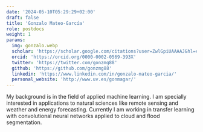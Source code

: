 ```yaml
---
date: '2024-05-10T05:29:29+02:00'
draft: false
title: 'Gonzalo Mateo-García'
role: postdocs
weight: 1
params:
  img: gonzalo.webp
  scholar: 'https://scholar.google.com/citations?user=ZwlGpiUAAAAJ&hl=en'
  orcid: 'https://orcid.org/0000-0002-0569-393X'
  twitter: 'https://twitter.com/gonzmg88'
  github: 'https://github.com/gonzmg88'
  linkedin: 'https://www.linkedin.com/in/gonzalo-mateo-garcia/'
  personal_website: 'http://www.uv.es/gonmagar/'
---
```


My background is in the field of applied machine learning. I am specially interested in applications to natural sciences like remote sensing and weather and energy forecasting. Currently I am working in transfer learning with convolutional neural networks applied to cloud and flood segmentation.

